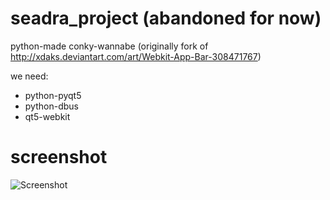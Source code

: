 seadra_project (abandoned for now)
==============

python-made conky-wannabe (originally fork of http://xdaks.deviantart.com/art/Webkit-App-Bar-308471767)

we need:
* python-pyqt5
* python-dbus
* qt5-webkit

screenshot
==========
![Screenshot](http://fc09.deviantart.net/fs70/f/2013/055/4/0/did_your_conky_can_shadows_____by_actionless-d5w4mxj.png "Screenshot in work")
